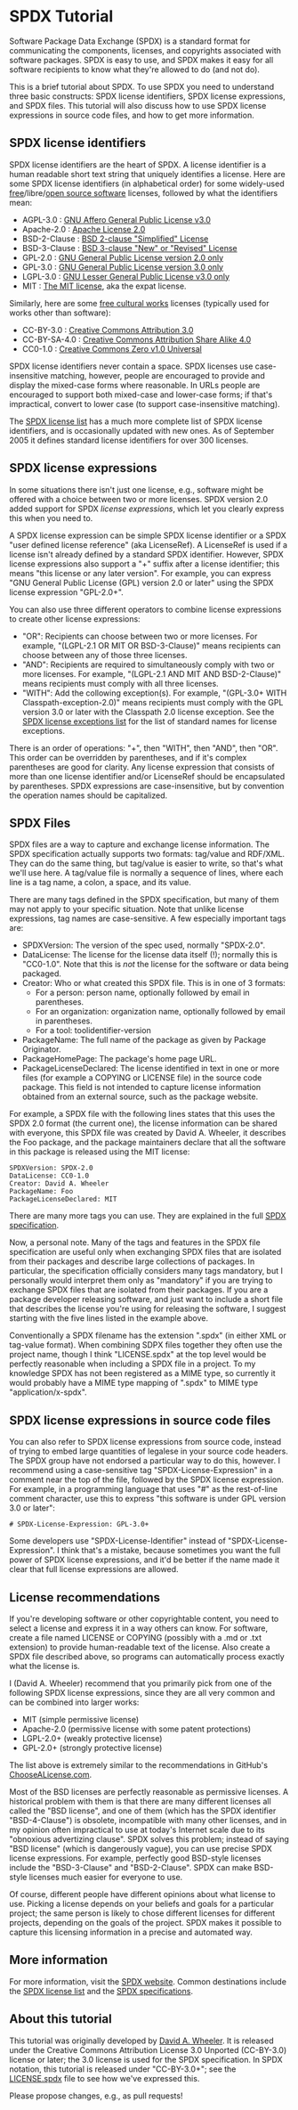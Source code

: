 # SPDX Tutorial

Software Package Data Exchange (SPDX) is a standard format for communicating the components, licenses,
and copyrights associated with software packages.
SPDX is easy to use, and SPDX makes it easy for all software recipients to know what they're allowed to do (and not do).

This is a brief tutorial about SPDX.
To use SPDX you need to understand three basic constructs: SPDX license identifiers,
SPDX license expressions, and SPDX files.
This tutorial will also discuss how to use SPDX license expressions in source code files, and how to
get more information.

## SPDX license identifiers

SPDX license identifiers are the heart of SPDX.
A license identifier is a human readable short text string that uniquely identifies a license.
Here are some SPDX license identifiers (in alphabetical order) for some widely-used
[free](http://www.gnu.org/philosophy/free-sw.en.html)/libre/[open source software](https://opensource.org/osd-annotated)
licenses, followed by what the identifiers mean:

* AGPL-3.0 : [GNU Affero General Public License v3.0](https://spdx.org/licenses/AGPL-3.0.html)
* Apache-2.0 : [Apache License 2.0](https://spdx.org/licenses/Apache-2.0.html)
* BSD-2-Clause : [BSD 2-clause "Simplified" License](https://spdx.org/licenses/BSD-2-Clause.html)
* BSD-3-Clause :  [BSD 3-clause "New" or "Revised" License](https://spdx.org/licenses/BSD-3-Clause.html)
* GPL-2.0 : [GNU General Public License version 2.0 only](https://spdx.org/licenses/GPL-2.0.html)
* GPL-3.0 : [GNU General Public License version 3.0 only](https://spdx.org/licenses/GPL-3.0.html)
* LGPL-3.0 : [GNU Lesser General Public License v3.0 only](https://spdx.org/licenses/LGPL-3.0.html)
* MIT : [The MIT license](https://spdx.org/licenses/MIT.html), aka the expat license.

Similarly, here are some [free cultural works](http://creativecommons.org/freeworks) licenses
(typically used for works other than software):

* CC-BY-3.0 : [Creative Commons Attribution 3.0](https://spdx.org/licenses/CC-BY-3.0.html)
* CC-BY-SA-4.0 : [Creative Commons Attribution Share Alike 4.0](https://spdx.org/licenses/CC-BY-SA-4.0.html)
* CC0-1.0 : [Creative Commons Zero v1.0 Universal](https://spdx.org/licenses/CC0-1.0.html)

SPDX license identifiers never contain a space.  SPDX licenses use case-insensitive matching, however, people are encouraged to provide and display the mixed-case forms where reasonable.  In URLs people are encouraged to support both mixed-case and lower-case forms; if that's impractical, convert to lower case (to support case-insensitive matching).

The [SPDX license list](https://spdx.org/licenses/) has a much more complete list of SPDX license identifiers, and is occasionally updated with new ones. As of September 2005 it defines standard license identifiers for over 300 licenses. 

## SPDX license expressions

In some situations there isn't just one license, e.g., software might be offered with a choice between two or more licenses.
SPDX version 2.0 added support for SPDX *license expressions*, which let you clearly express this when you need to.

A SPDX license expression can be simple SPDX license identifier or a SPDX "user defined license reference" (aka LicenseRef).
A LicenseRef is used if a license isn't already defined by a standard SPDX identifier.
However, SPDX license expressions also support a "+" suffix after a license identifier; this means
"this license or any later version".  For example, you can express "GNU General Public License (GPL) version 2.0 or later"
using the SPDX license expression "GPL-2.0+".

You can also use three different operators to combine license expressions to create other license expressions:

* "OR": Recipients can choose between two or more licenses.
  For example, "(LGPL-2.1 OR MIT OR BSD-3-Clause)" means recipients can choose between any of those three licenses.
* "AND": Recipients are required to simultaneously comply with two or more licenses.
  For example, "(LGPL-2.1 AND MIT AND BSD-2-Clause)" means recipients must comply with all three licenses.
* "WITH": Add the collowing exception(s).  For example, "(GPL-3.0+ WITH Classpath-exception-2.0)"
  means recipients must comply with the GPL version 3.0 or later with the Classpath 2.0 license exception.
  See the [SPDX license exceptions list](https://spdx.org/licenses/exceptions-index.html) for the list of
  standard names for license exceptions.

There is an order of operations: "+", then "WITH", then "AND", then "OR".
This order can be overridden by parentheses, and if it's complex parentheses are good for clarity.
Any license expression that consists of more than one license identifier and/or LicenseRef should be 
encapsulated by parentheses.
SPDX expressions are case-insensitive, but by convention the operation names should be capitalized.

## SPDX Files

SPDX files are a way to capture and exchange license information.
The SPDX specification actually supports two formats: tag/value and RDF/XML.
They can do the same thing, but tag/value is easier to write, so that's what we'll use here.
A tag/value file is normally a sequence of lines, where each line is a tag name, a colon, a space, and its value.

There are many tags defined in the SPDX specification, but many of them may not apply to your specific situation.
Note that unlike license expressions, tag names are case-sensitive.
A few especially important tags are:

* SPDXVersion: The version of the spec used, normally "SPDX-2.0".
* DataLicense: The license for the license data itself (!); normally this is "CC0-1.0".
  Note that this is *not* the license for the software or data being packaged.
* Creator: Who or what created this SPDX file.  This is in one of 3 formats:
    - For a person: person name, optionally followed by email in parentheses.
    - For an organization: organization name, optionally followed by email in parentheses.
    - For a tool: toolidentifier-version
* PackageName: The full name of the package as given by Package Originator.
* PackageHomePage: The package's home page URL.
* PackageLicenseDeclared: The license identified in text in one or more files (for example a COPYING or LICENSE file)
  in the source code package.  This field is not intended to capture license information
  obtained from an external source, such as the package website.
   
For example, a SPDX file with the following lines states that this uses the SPDX 2.0 format (the current one),
the license information can be shared with everyone, this SPDX file was created by David A. Wheeler,
it describes the Foo package, and
the package maintainers declare that all the software in this package is released using the MIT license:

    SPDXVersion: SPDX-2.0
    DataLicense: CC0-1.0
    Creator: David A. Wheeler
    PackageName: Foo
    PackageLicenseDeclared: MIT

There are many more tags you can use.  They are explained in the full
[SPDX specification](https://spdx.org/SPDX-specifications/spdx-version-2.0).

Now, a personal note.
Many of the tags and features in the SPDX file specification
are useful only when exchanging SPDX files that are isolated from their packages
and describe large collections of packages.
In particular, the specification officially considers many tags mandatory, but I personally would interpret them only as
"mandatory" if you are trying to exchange SPDX files that are isolated from their packages.
If you are a package developer releasing software, and just want to include a short file that
describes the license you're using for releasing the software, I suggest starting with the five lines listed
in the example above.

Conventionally a SPDX filename has the extension ".spdx" (in either XML or tag-value format).
When combining SDPX files together they often use the project name, though I think
"LICENSE.spdx" at the top level would be perfectly reasonable when including a SPDX file in a project.
To my knowledge SPDX has not been registered as a MIME type, so currently it would probably
have a MIME type mapping of ".spdx" to MIME type "application/x-spdx".

## SPDX license expressions in source code files

You can also refer to SPDX license expressions from source code, instead of trying to
embed large quantities of legalese in your source code headers.
The SPDX group have not endorsed a particular way to do this, however.
I recommend using a case-sensitive tag "SPDX-License-Expression" in a comment near the top of the file,
followed by the SPDX license expression.  For example, in a programming language that uses "#" as the
rest-of-line comment character, use this to express "this software is under GPL version 3.0 or later":

    # SPDX-License-Expression: GPL-3.0+

Some developers use "SPDX-License-Identifier" instead of "SPDX-License-Expression".
I think that's a mistake, because sometimes you want the full power of SPDX license expressions,
and it'd be better if the name made it clear that full license expressions are allowed.

## License recommendations

If you're developing software or other copyrightable content, you need to select a license and express
it in a way others can know.  For software, create a file named LICENSE or COPYING (possibly with a .md or
.txt extension) to provide human-readable text of the license.  Also create a SPDX file described above,
so programs can automatically process exactly what the license is.

I (David A. Wheeler) recommend that you primarily pick from one of the following SPDX license expressions,
since they are all very common and can be combined into larger works:

* MIT (simple permissive license)
* Apache-2.0 (permissive license with some patent protections)
* LGPL-2.0+ (weakly protective license)
* GPL-2.0+ (strongly protective license)

The list above is extremely similar to the recommendations in GitHub's [ChooseALicense.com](http://choosealicense.com/).

Most of the BSD licenses are perfectly reasonable as permissive licenses.  A historical problem with them is that there
are many different licenses all called the "BSD license", and one of them
(which has the SPDX identifier "BSD-4-Clause") is obsolete, incompatible with many other licenses, and
in my opinion often impractical to use at today's Internet scale due to its "obnoxious advertizing clause".
SPDX solves this problem; instead of saying "BSD license" (which is dangerously vague), you can use
precise SPDX license expressions.  For example, perfectly good BSD-style licenses include the
"BSD-3-Clause" and "BSD-2-Clause".  SPDX can make BSD-style licenses much easier for everyone to use.

Of course, different people have different opinions about what license to use.
Picking a license depends on your beliefs and goals for a particular project; the same person is likely to
chose different licenses for different projects, depending on the goals of the project.
SPDX makes it possible to capture this licensing information in a precise and automated way.

## More information

For more information, visit the [SPDX website](http://spdx.org/).
Common destinations include the
[SPDX license list](https://spdx.org/licenses/) and the [SPDX specifications](http://spdx.org/spdx-specifications).

## About this tutorial

This tutorial was originally developed by [David A. Wheeler](http://www.dwheeler.com).
It is released under the Creative Commons Attribution License 3.0 Unported (CC-BY-3.0) license or later;
the 3.0 license is used for the SPDX specification.
In SPDX notation, this tutorial is released under "CC-BY-3.0+"; see the
[LICENSE.spdx](./LICENSE.spdx) file to see how we've expressed this.

Please propose changes, e.g., as pull requests!
